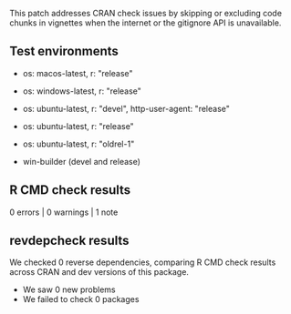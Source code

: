 This patch addresses CRAN check issues by skipping or excluding code chunks in vignettes when the internet or the gitignore API is unavailable.

## Test environments

- os: macos-latest, r: "release"
- os: windows-latest, r: "release"
- os: ubuntu-latest, r: "devel", http-user-agent: "release"
- os: ubuntu-latest, r: "release"
- os: ubuntu-latest, r: "oldrel-1"

- win-builder (devel and release)

## R CMD check results

0 errors | 0 warnings | 1 note

## revdepcheck results

We checked 0 reverse dependencies, comparing R CMD check results across CRAN and dev versions of this package.

- We saw 0 new problems
- We failed to check 0 packages
